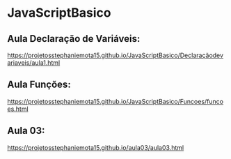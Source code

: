 # JavaScriptBasico

## Aula Declaração de Variáveis:
https://projetosstephaniemota15.github.io/JavaScriptBasico/Declaraçãodevariaveis/aula1.html

## Aula Funções:
https://projetosstephaniemota15.github.io/JavaScriptBasico/Funcoes/funcoes.html

## Aula 03:
https://projetosstephaniemota15.github.io/aula03/aula03.html
